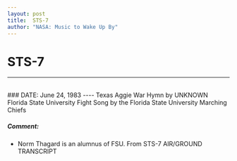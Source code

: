 ```yaml
---
layout: post
title:  STS-7
author: "NASA: Music to Wake Up By"
---
```


# STS-7
----
<br/>
### DATE: June 24, 1983
----
Texas Aggie War Hymn by UNKNOWN
Florida State University Fight Song by the Florida State University  Marching Chiefs

##### Comment:
* Norm Thagard is an alumnus of FSU. From STS-7 AIR/GROUND TRANSCRIPT
